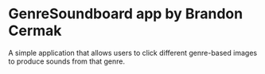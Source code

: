 # GenreSoundboard app by Brandon Cermak



A simple application that allows users to click different genre-based images to produce sounds from that genre.